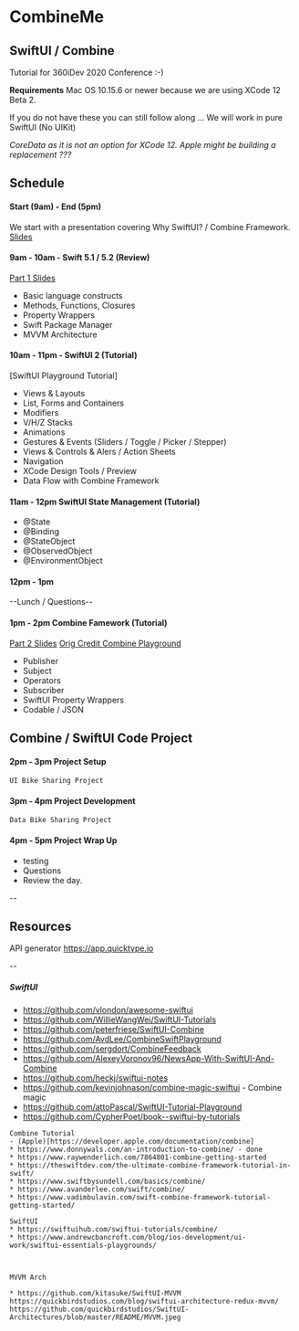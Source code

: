 # CombineMe

## SwiftUI / Combine

Tutorial for 360iDev 2020 Conference :-)

****Requirements****
Mac OS 10.15.6 or newer because we are using XCode 12 Beta 2.

If you do not have these you can still follow along ...
We will work in pure SwiftUI (No UIKit)

*CoreData as it is not an option for XCode 12.  Apple might be building a replacement ???*

Schedule
--
#### Start (9am) - End (5pm)

We start with a presentation covering Why SwiftUI? / Combine Framework.
[Slides](https://docs.google.com/presentation/d/1dKb4akc9U4xW9_L57Gx21qNbH33SVJjdvmSaFXkCCeI/edit?usp=sharing)


#### 9am - 10am - Swift 5.1 / 5.2 (Review)
[Part 1 Slides](https://docs.google.com/presentation/d/1dKb4akc9U4xW9_L57Gx21qNbH33SVJjdvmSaFXkCCeI/edit?usp=sharing)
* Basic language constructs
* Methods, Functions, Closures
* Property Wrappers
* Swift Package Manager
* MVVM Architecture

#### 10am - 11pm - SwiftUI 2 (Tutorial)
[SwiftUI Playground Tutorial]
- Views & Layouts
- List, Forms and Containers
- Modifiers
- V/H/Z Stacks
- Animations
- Gestures & Events (Sliders / Toggle / Picker / Stepper)
- Views & Controls & Alers / Action Sheets
- Navigation
- XCode Design Tools / Preview
- Data Flow with Combine Framework

#### 11am - 12pm SwiftUI State Management (Tutorial)

- @State
- @Binding
- @StateObject
- @ObservedObject
- @EnvironmentObject



#### 12pm - 1pm
--Lunch / Questions--

#### 1pm - 2pm Combine Famework (Tutorial)
[Part 2 Slides](https://docs.google.com/presentation/d/1dKb4akc9U4xW9_L57Gx21qNbH33SVJjdvmSaFXkCCeI/edit#slide=id.g5e0c07467c_0_1868)
[Orig Credit Combine Playground ](https://github.com/AvdLee/CombineSwiftPlayground)
- Publisher
- Subject
- Operators
- Subscriber
- SwiftUI Property Wrappers
- Codable / JSON

Combine / SwiftUI Code Project
--
#### 2pm - 3pm Project Setup

` UI Bike Sharing Project `

#### 3pm - 4pm Project Development

` Data Bike Sharing Project `

#### 4pm - 5pm Project Wrap Up
- testing
- Questions
- Review the day.

--
## Resources

API generator
https://app.quicktype.io


--

##### SwiftUI
* https://github.com/vlondon/awesome-swiftui
* https://github.com/WillieWangWei/SwiftUI-Tutorials
* https://github.com/peterfriese/SwiftUI-Combine
* https://github.com/AvdLee/CombineSwiftPlayground
* https://github.com/sergdort/CombineFeedback
* https://github.com/AlexeyVoronov96/NewsApp-With-SwiftUI-And-Combine
* https://github.com/heckj/swiftui-notes
* https://github.com/kevinjohnason/combine-magic-swiftui - Combine magic
* https://github.com/attoPascal/SwiftUI-Tutorial-Playground
* https://github.com/CypherPoet/book--swiftui-by-tutorials

~~~
Combine Tutorial
- (Apple)[https://developer.apple.com/documentation/combine]
* https://www.donnywals.com/an-introduction-to-combine/ - done
* https://www.raywenderlich.com/7864801-combine-getting-started
* https://theswiftdev.com/the-ultimate-combine-framework-tutorial-in-swift/
* https://www.swiftbysundell.com/basics/combine/
* https://www.avanderlee.com/swift/combine/
* https://www.vadimbulavin.com/swift-combine-framework-tutorial-getting-started/

SwiftUI
* https://swiftuihub.com/swiftui-tutorials/combine/
* https://www.andrewcbancroft.com/blog/ios-development/ui-work/swiftui-essentials-playgrounds/



MVVM Arch

* https://github.com/kitasuke/SwiftUI-MVVM
https://quickbirdstudios.com/blog/swiftui-architecture-redux-mvvm/
https://github.com/quickbirdstudios/SwiftUI-Architectures/blob/master/README/MVVM.jpeg
~~~
